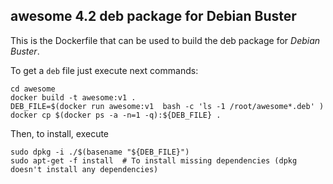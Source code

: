 ## awesome 4.2 deb package for Debian Buster

This is the Dockerfile that can be used to build the deb package for *Debian Buster*.

To get a `deb` file just execute next commands:

```
cd awesome
docker build -t awesome:v1 .
DEB_FILE=$(docker run awesome:v1  bash -c 'ls -1 /root/awesome*.deb' )
docker cp $(docker ps -a -n=1 -q):${DEB_FILE} .
```

Then, to install, execute

```
sudo dpkg -i ./$(basename "${DEB_FILE}")
sudo apt-get -f install  # To install missing dependencies (dpkg doesn't install any dependencies)
```

